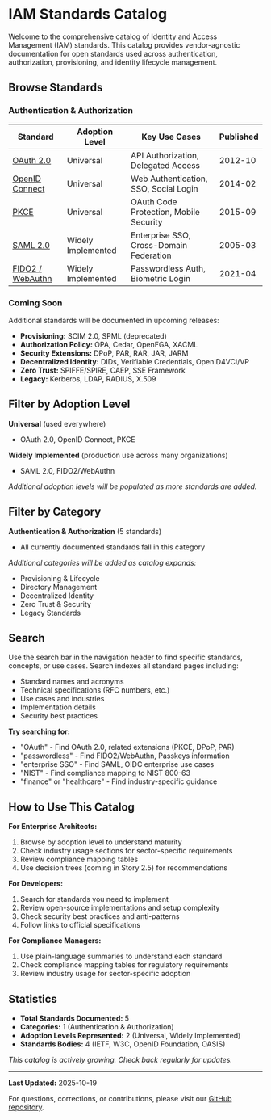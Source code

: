 # IAM Standards Catalog

Welcome to the comprehensive catalog of Identity and Access Management (IAM) standards. This catalog provides vendor-agnostic documentation for open standards used across authentication, authorization, provisioning, and identity lifecycle management.

## Browse Standards

### Authentication & Authorization

| Standard | Adoption Level | Key Use Cases | Published |
|----------|----------------|---------------|-----------|
| [OAuth 2.0](./oauth-2.0.md) | Universal | API Authorization, Delegated Access | 2012-10 |
| [OpenID Connect](./openid-connect.md) | Universal | Web Authentication, SSO, Social Login | 2014-02 |
| [PKCE](./pkce.md) | Universal | OAuth Code Protection, Mobile Security | 2015-09 |
| [SAML 2.0](./saml.md) | Widely Implemented | Enterprise SSO, Cross-Domain Federation | 2005-03 |
| [FIDO2 / WebAuthn](./fido2-webauthn.md) | Widely Implemented | Passwordless Auth, Biometric Login | 2021-04 |

### Coming Soon

Additional standards will be documented in upcoming releases:
- **Provisioning:** SCIM 2.0, SPML (deprecated)
- **Authorization Policy:** OPA, Cedar, OpenFGA, XACML
- **Security Extensions:** DPoP, PAR, RAR, JAR, JARM
- **Decentralized Identity:** DIDs, Verifiable Credentials, OpenID4VCI/VP
- **Zero Trust:** SPIFFE/SPIRE, CAEP, SSE Framework
- **Legacy:** Kerberos, LDAP, RADIUS, X.509

## Filter by Adoption Level

**Universal** (used everywhere)
- OAuth 2.0, OpenID Connect, PKCE

**Widely Implemented** (production use across many organizations)
- SAML 2.0, FIDO2/WebAuthn

*Additional adoption levels will be populated as more standards are added.*

## Filter by Category

**Authentication & Authorization** (5 standards)
- All currently documented standards fall in this category

*Additional categories will be added as catalog expands:*
- Provisioning & Lifecycle
- Directory Management
- Decentralized Identity
- Zero Trust & Security
- Legacy Standards

## Search

Use the search bar in the navigation header to find specific standards, concepts, or use cases. Search indexes all standard pages including:
- Standard names and acronyms
- Technical specifications (RFC numbers, etc.)
- Use cases and industries
- Implementation details
- Security best practices

**Try searching for:**
- "OAuth" - Find OAuth 2.0, related extensions (PKCE, DPoP, PAR)
- "passwordless" - Find FIDO2/WebAuthn, Passkeys information
- "enterprise SSO" - Find SAML, OIDC enterprise use cases
- "NIST" - Find compliance mapping to NIST 800-63
- "finance" or "healthcare" - Find industry-specific guidance

## How to Use This Catalog

**For Enterprise Architects:**
1. Browse by adoption level to understand maturity
2. Check industry usage sections for sector-specific requirements
3. Review compliance mapping tables
4. Use decision trees (coming in Story 2.5) for recommendations

**For Developers:**
1. Search for standards you need to implement
2. Review open-source implementations and setup complexity
3. Check security best practices and anti-patterns
4. Follow links to official specifications

**For Compliance Managers:**
1. Use plain-language summaries to understand each standard
2. Check compliance mapping tables for regulatory requirements
3. Review industry usage for sector-specific adoption

## Statistics

- **Total Standards Documented:** 5
- **Categories:** 1 (Authentication & Authorization)
- **Adoption Levels Represented:** 2 (Universal, Widely Implemented)
- **Standards Bodies:** 4 (IETF, W3C, OpenID Foundation, OASIS)

*This catalog is actively growing. Check back regularly for updates.*

---

**Last Updated:** 2025-10-19

For questions, corrections, or contributions, please visit our [GitHub repository](https://github.com/onboardid/iam-standards-guide).
